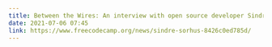 ```yaml
---
title: Between the Wires: An interview with open source developer Sindre Sorhus
date: 2021-07-06 07:45
link: https://www.freecodecamp.org/news/sindre-sorhus-8426c0ed785d/
---
```

